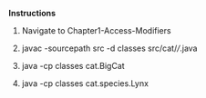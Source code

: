 **Instructions**

1. Navigate to Chapter1-Access-Modifiers

2. javac -sourcepath src  -d classes src/cat/*/*.java

3. java -cp classes cat.BigCat


4. java -cp classes cat.species.Lynx